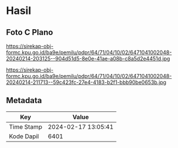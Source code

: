 # Hasil

## Foto C Plano

https://sirekap-obj-formc.kpu.go.id/ba9e/pemilu/pdpr/64/71/04/10/02/6471041002048-20240214-203125--904d51d5-8e0e-41ae-a08b-c8a5d2e4451d.jpg

https://sirekap-obj-formc.kpu.go.id/ba9e/pemilu/pdpr/64/71/04/10/02/6471041002048-20240214-211713--59c423fc-27e4-4183-b2f1-bbb90be0653b.jpg


## Metadata

| Key        | Value               |
| ---------- | ------------------- |
| Time Stamp | 2024-02-17 13:05:41 |
| Kode Dapil | 6401                |



